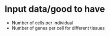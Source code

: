 # Input data/good to have

- Number of cells per individual
- Number of genes per cell for different tissues
